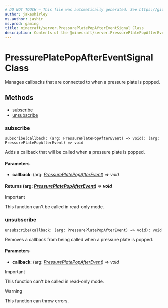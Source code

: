 ```yaml
---
# DO NOT TOUCH — This file was automatically generated. See https://github.com/mojang/minecraftapidocsgenerator to modify descriptions, examples, etc.
author: jakeshirley
ms.author: jashir
ms.prod: gaming
title: minecraft/server.PressurePlatePopAfterEventSignal Class
description: Contents of the @minecraft/server.PressurePlatePopAfterEventSignal class.
---
```

# PressurePlatePopAfterEventSignal Class

Manages callbacks that are connected to when a pressure plate is popped.

## Methods
- [subscribe](#subscribe)
- [unsubscribe](#unsubscribe)

### **subscribe**
`
subscribe(callback: (arg: PressurePlatePopAfterEvent) => void): (arg: PressurePlatePopAfterEvent) => void
`

Adds a callback that will be called when a pressure plate is popped.

#### **Parameters**
- **callback**: (arg: [*PressurePlatePopAfterEvent*](PressurePlatePopAfterEvent.md)) => *void*

#### **Returns** (arg: [*PressurePlatePopAfterEvent*](PressurePlatePopAfterEvent.md)) => *void*

> [!IMPORTANT]
> This function can't be called in read-only mode.

### **unsubscribe**
`
unsubscribe(callback: (arg: PressurePlatePopAfterEvent) => void): void
`

Removes a callback from being called when a pressure plate is popped.

#### **Parameters**
- **callback**: (arg: [*PressurePlatePopAfterEvent*](PressurePlatePopAfterEvent.md)) => *void*

> [!IMPORTANT]
> This function can't be called in read-only mode.

> [!WARNING]
> This function can throw errors.

